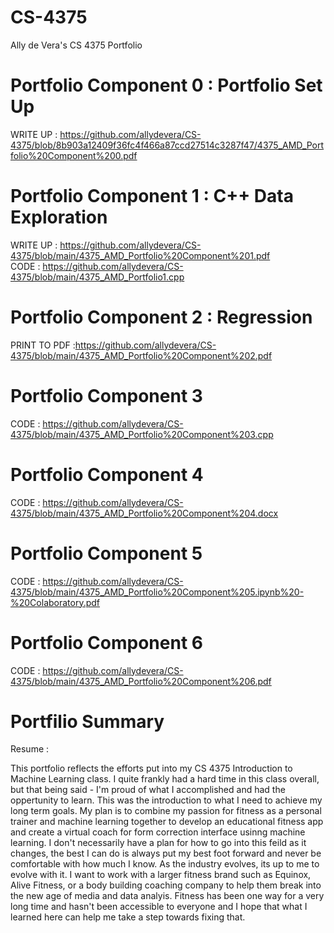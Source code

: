 # CS-4375
Ally de Vera's CS 4375 Portfolio

# Portfolio Component 0 : Portfolio Set Up
WRITE UP : https://github.com/allydevera/CS-4375/blob/8b903a12409f36fc4f466a87ccd27514c3287f47/4375_AMD_Portfolio%20Component%200.pdf

# Portfolio Component 1 : C++ Data Exploration
WRITE UP : https://github.com/allydevera/CS-4375/blob/main/4375_AMD_Portfolio%20Component%201.pdf        
CODE : https://github.com/allydevera/CS-4375/blob/main/4375_AMD_Portfolio1.cpp

# Portfolio Component 2 : Regression
PRINT TO PDF :https://github.com/allydevera/CS-4375/blob/main/4375_AMD_Portfolio%20Component%202.pdf

# Portfolio Component 3
CODE : https://github.com/allydevera/CS-4375/blob/main/4375_AMD_Portfolio%20Component%203.cpp

# Portfolio Component 4
CODE : https://github.com/allydevera/CS-4375/blob/main/4375_AMD_Portfolio%20Component%204.docx

# Portfolio Component 5
CODE : https://github.com/allydevera/CS-4375/blob/main/4375_AMD_Portfolio%20Component%205.ipynb%20-%20Colaboratory.pdf

# Portfolio Component 6
CODE : https://github.com/allydevera/CS-4375/blob/main/4375_AMD_Portfolio%20Component%206.pdf

# Portfilio Summary
Resume : 

This portfolio reflects the efforts put into my CS 4375 Introduction to Machine Learning class. I quite frankly had a hard time in this class overall, but that being said - I'm proud of what I accomplished and had the oppertunity to learn. This was the introduction to what I need to achieve my long term goals. My plan is to combine my passion for fitness as a personal trainer and machine learning together to develop an educational fitness app and create a virtual coach for form correction interface usinng machine learning. I don't necessarily have a plan for how to go into this feild as it changes, the best I can do is always put my best foot forward and never be comfortable with how much I know. As the industry evolves, its up to me to evolve with it. I want to work with a larger fitness brand such as Equinox, Alive Fitness, or a body building coaching company to help them break into the new age of media and data analyis. Fitness has been one way for a very long time and hasn't been accessible to everyone and I hope that what I learned here can help me take a step towards fixing that. 

